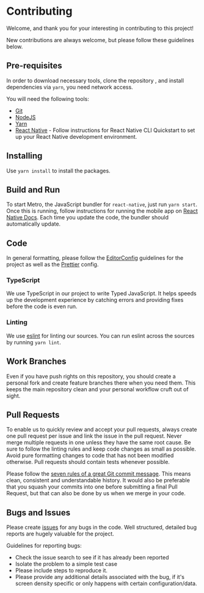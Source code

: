 # Contributing

Welcome, and thank you for your interesting in contributing to this project!

New contributions are always welcome, but please follow these guidelines below.

## Pre-requisites

In order to download necessary tools, clone the repository , and install dependencies via `yarn`, you need network access.

You will need the following tools:

- [Git](https://git-scm.com/)
- [NodeJS](https://nodejs.org/en/)
- [Yarn](https://yarnpkg.com/)
- [React Native](https://reactnative.dev/docs/environment-setup) - Follow instructions for React Native CLI Quickstart to set up your React Native development environment.

## Installing

Use `yarn install` to install the packages.

## Build and Run

To start Metro, the JavaScript bundler for `react-native`, just run `yarn start`. Once this is running, follow instructions for running the mobile app on [React Native Docs](https://reactnative.dev/docs/environment-setup). Each time you update the code, the bundler should automatically update.

## Code

In general formatting, please follow the [EditorConfig](https://editorconfig.org/) guidelines for the project as well as the [Prettier](https://prettier.io/) config.

### TypeScript

We use TypeScript in our project to write Typed JavaScript. It helps speeds up the development experience by catching errors and providing fixes before the code is even run.

### Linting

We use [eslint](https://eslint.org/) for linting our sources. You can run eslint across the sources by running `yarn lint`.

## Work Branches

Even if you have push rights on this repository, you should create a personal fork and create feature branches there when you need them. This keeps the main repository clean and your personal workflow cruft out of sight.

## Pull Requests

To enable us to quickly review and accept your pull requests, always create one pull request per issue and link the issue in the pull request. Never merge multiple requests in one unless they have the same root cause. Be sure to follow the linting rules and keep code changes as small as possible. Avoid pure formatting changes to code that has not been modified otherwise. Pull requests should contain tests whenever possible.

Please follow the [seven rules of a great Git commit message](https://chris.beams.io/posts/git-commit/). This means clean, consistent and understandable history. It would also be preferable that you squash your commits into one before submitting a final Pull Request, but that can also be done by us when we merge in your code.

## Bugs and Issues

Please create [issues](https://github.com/OpenVentPk/ventilator-app/issues?q=is%3Aissue+is%3Aopen+sort%3Aupdated-desc) for any bugs in the code. Well structured, detailed bug reports are hugely valuable for the project.

Guidelines for reporting bugs:

- Check the issue search to see if it has already been reported
- Isolate the problem to a simple test case
- Please include steps to reproduce it.
- Please provide any additional details associated with the bug, if it's screen density specific or only happens with certain configuration/data.
